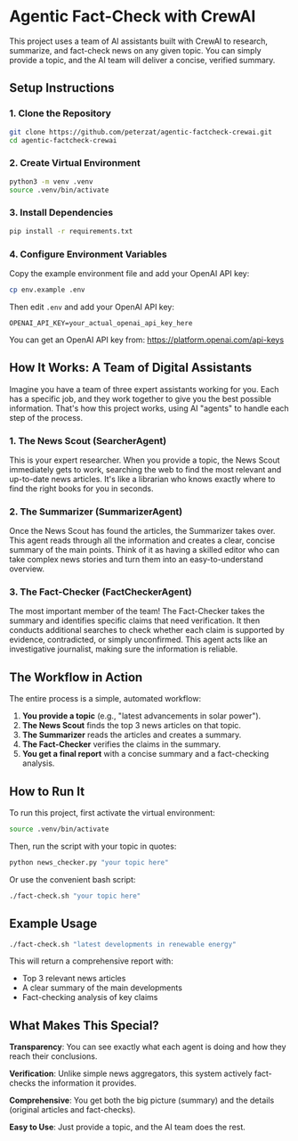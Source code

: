 # Agentic Fact-Check with CrewAI

This project uses a team of AI assistants built with CrewAI to research, summarize, and fact-check news on any given topic. You can simply provide a topic, and the AI team will deliver a concise, verified summary.

## Setup Instructions

### 1. Clone the Repository
```bash
git clone https://github.com/peterzat/agentic-factcheck-crewai.git
cd agentic-factcheck-crewai
```

### 2. Create Virtual Environment
```bash
python3 -m venv .venv
source .venv/bin/activate
```

### 3. Install Dependencies
```bash
pip install -r requirements.txt
```

### 4. Configure Environment Variables
Copy the example environment file and add your OpenAI API key:
```bash
cp env.example .env
```

Then edit `.env` and add your OpenAI API key:
```
OPENAI_API_KEY=your_actual_openai_api_key_here
```

You can get an OpenAI API key from: https://platform.openai.com/api-keys

## How It Works: A Team of Digital Assistants

Imagine you have a team of three expert assistants working for you. Each has a specific job, and they work together to give you the best possible information. That's how this project works, using AI "agents" to handle each step of the process.

### 1. The News Scout (SearcherAgent)

This is your expert researcher. When you provide a topic, the News Scout immediately gets to work, searching the web to find the most relevant and up-to-date news articles. It's like a librarian who knows exactly where to find the right books for you in seconds.

### 2. The Summarizer (SummarizerAgent)

Once the News Scout has found the articles, the Summarizer takes over. This agent reads through all the information and creates a clear, concise summary of the main points. Think of it as having a skilled editor who can take complex news stories and turn them into an easy-to-understand overview.

### 3. The Fact-Checker (FactCheckerAgent)

The most important member of the team! The Fact-Checker takes the summary and identifies specific claims that need verification. It then conducts additional searches to check whether each claim is supported by evidence, contradicted, or simply unconfirmed. This agent acts like an investigative journalist, making sure the information is reliable.

## The Workflow in Action

The entire process is a simple, automated workflow:

1.  **You provide a topic** (e.g., "latest advancements in solar power").
2.  **The News Scout** finds the top 3 news articles on that topic.
3.  **The Summarizer** reads the articles and creates a summary.
4.  **The Fact-Checker** verifies the claims in the summary.
5.  **You get a final report** with a concise summary and a fact-checking analysis.

## How to Run It

To run this project, first activate the virtual environment:
```bash
source .venv/bin/activate
```

Then, run the script with your topic in quotes:

```bash
python news_checker.py "your topic here"
```

Or use the convenient bash script:

```bash
./fact-check.sh "your topic here"
```

## Example Usage

```bash
./fact-check.sh "latest developments in renewable energy"
```

This will return a comprehensive report with:
- Top 3 relevant news articles
- A clear summary of the main developments
- Fact-checking analysis of key claims

## What Makes This Special?

**Transparency**: You can see exactly what each agent is doing and how they reach their conclusions.

**Verification**: Unlike simple news aggregators, this system actively fact-checks the information it provides.

**Comprehensive**: You get both the big picture (summary) and the details (original articles and fact-checks).

**Easy to Use**: Just provide a topic, and the AI team does the rest. 